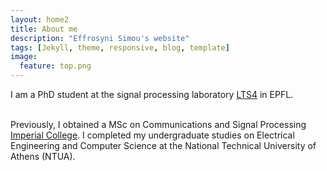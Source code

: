 ```yaml
---
layout: home2
title: About me
description: "Effrosyni Simou's website"
tags: [Jekyll, theme, responsive, blog, template]
image:
  feature: top.png
---
```


I am a PhD student at the signal processing laboratory <a href="https://www.epfl.ch/labs/lts4/" target="_blank">LTS4</a> in EPFL.

<br />
Previously, I obtained a MSc on Communications and Signal Processing <a href="http://www.imperial.ac.uk" target="_blank">Imperial College</a>. I completed my undergraduate studies on Electrical Engineering and Computer Science at the National Technical University of Athens (NTUA).


